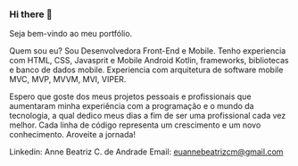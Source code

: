 ### Hi there 👋
Seja bem-vindo ao meu portfólio. 

Quem sou eu? 
Sou Desenvolvedora Front-End e Mobile. Tenho experiencia com HTML, CSS, Javasprit e Mobile Android Kotlin, frameworks, bibliotecas e banco de dados mobile. Experiencia com arquitetura de software mobile MVC, MVP, MVVM, MVI, VIPER. 

Espero que goste dos meus projetos pessoais e profissionais que aumentaram minha experiência com a programação e o mundo da tecnologia, a qual dedico meus dias a fim de ser uma profissional cada vez melhor. Cada linha de código representa um crescimento e um novo conhecimento. 
Aroveite a jornada! 


Linkedin: Anne Beatriz C. de Andrade
Email: euannebeatrizcm@gmail.com

<!--
**annebcandrade/Annebcandrade** is a ✨ _special_ ✨ repository because its `README.md` (this file) appears on your GitHub profile.

Here are some ideas to get you started:

- 🔭 I’m currently working on ...
- 🌱 I’m currently learning ...
- 👯 I’m looking to collaborate on ...
- 🤔 I’m looking for help with ...
- 💬 Ask me about ...
- 📫 How to reach me: ...
- 😄 Pronouns: ...
- ⚡ Fun fact: ...
-->

